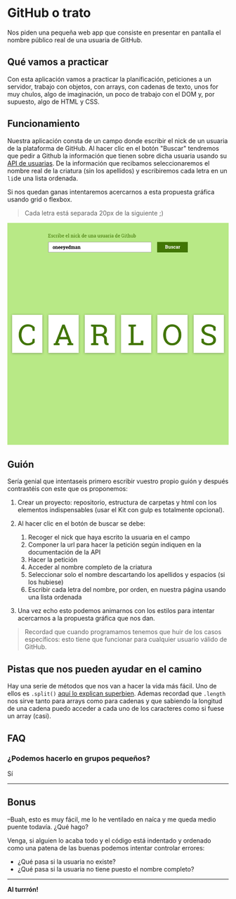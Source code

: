 # GitHub o trato
Nos piden una pequeña web app que consiste en presentar en pantalla el nombre público real de una usuaria de GitHub.

## Qué vamos a practicar
Con esta aplicación vamos a practicar la planificación, peticiones a un servidor, trabajo con objetos, con arrays, con cadenas de texto, unos for muy chulos, algo de imaginación, un poco de trabajo con el DOM y, por supuesto, algo de HTML y CSS.

## Funcionamiento
Nuestra aplicación consta de un campo donde escribir el nick de un usuaria de la plataforma de GitHub. Al hacer clic en el botón "Buscar" tendremos que pedir a Github la información que tienen sobre dicha usuaria usando su [API de usuarias](https://developer.github.com/v3/users/). De la información que recibamos seleccionaremos el nombre real de la criatura (sin los apellidos) y escribiremos cada letra en un `li`de una lista ordenada.

Si nos quedan ganas intentaremos acercarnos a esta propuesta gráfica usando grid o flexbox.

> Cada letra está separada 20px de la siguiente ;)

![Guía](assets/images/github-fun.png)

## Guión
Sería genial que intentaseis primero escribir vuestro propio guión y después contrastéis con este que os proponemos:

1. Crear un proyecto: repositorio, estructura de carpetas y html con los elementos indispensables (usar el Kit con gulp es totalmente opcional).
2. Al hacer clic en el botón de buscar se debe:

    1. Recoger el nick que haya escrito la usuaria en el campo
    1. Componer la url para hacer la petición según indiquen en la documentación de la API
    1. Hacer la petición
    1. Acceder al nombre completo de la criatura
    1. Seleccionar solo el nombre descartando los apellidos y espacios (si los hubiese)
    1. Escribir cada letra del nombre, por orden, en nuestra página usando una lista ordenada

1. Una vez echo esto podemos animarnos con los estilos para intentar acercarnos a la propuesta gráfica que nos dan.

> Recordad que cuando programamos tenemos que huir de los casos específicos: esto tiene que funcionar para cualquier usuario válido de GitHub.

## Pistas que nos pueden ayudar en el camino
Hay una serie de métodos que nos van a hacer la vida más fácil. Uno de ellos es `.split()` [aquí lo explican superbien](https://alligator.io/js/split-string-method/).
Ademas recordad que `.length` nos sirve tanto para arrays como para cadenas y que sabiendo la longitud de una cadena puedo acceder a cada uno de los caracteres como si fuese un array (casi).

## FAQ
### ¿Podemos hacerlo en grupos pequeños?
Sí

***

## Bonus
–Buah, esto es muy fácil, me lo he ventilado en naíca y me queda medio puente todavía. ¿Qué hago?

Venga, si alguien lo acaba todo y el código está indentado y ordenado como una patena de las buenas podemos intentar controlar errores:
- ¿Qué pasa si la usuaria no existe?
- ¿Qué pasa si la usuaria no tiene puesto el nombre completo?

***

**Al turrrón!**
